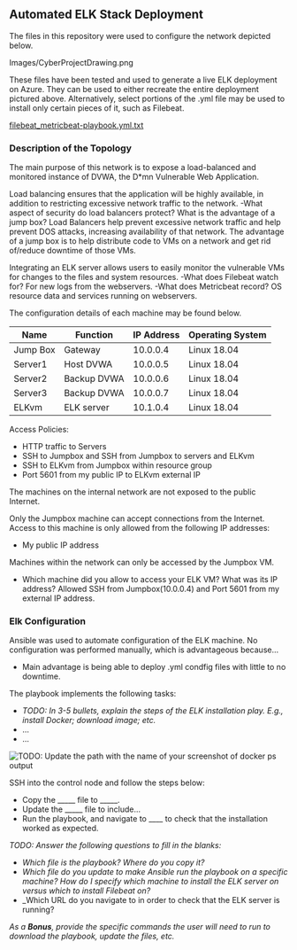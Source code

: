 ## Automated ELK Stack Deployment

The files in this repository were used to configure the network depicted below.

Images/CyberProjectDrawing.png

These files have been tested and used to generate a live ELK deployment on Azure. They can be used to either recreate the entire deployment pictured above. Alternatively, select portions of the .yml file may be used to install only certain pieces of it, such as Filebeat.

  [filebeat_metricbeat-playbook.yml.txt](https://github.com/STLGeist/Cybersecurity-projects/files/7715493/filebeat_metricbeat-playbook.yml.txt)


### Description of the Topology

The main purpose of this network is to expose a load-balanced and monitored instance of DVWA, the D*mn Vulnerable Web Application.

Load balancing ensures that the application will be highly available, in addition to restricting excessive network traffic to the network.
-What aspect of security do load balancers protect? What is the advantage of a jump box? Load Balancers help prevent excessive network traffic and help prevent DOS attacks, increasing availability of that network. The advantage of a jump box is to help distribute code to VMs on a network and get rid of/reduce downtime of those VMs.

Integrating an ELK server allows users to easily monitor the vulnerable VMs for changes to the files and system resources.
-What does Filebeat watch for? For new logs from the webservers.
-What does Metricbeat record? OS resource data and services running on webservers.

The configuration details of each machine may be found below.

| Name     | Function   | IP Address | Operating System |
|----------|------------|------------|------------------|
| Jump Box | Gateway    | 10.0.0.4   | Linux 18.04      |
| Server1  | Host DVWA  | 10.0.0.5   | Linux 18.04      |
| Server2  | Backup DVWA| 10.0.0.6   | Linux 18.04      |
| Server3  | Backup DVWA| 10.0.0.7   | Linux 18.04      |
| ELKvm    | ELK server | 10.1.0.4   | Linux 18.04      |

Access Policies:
- HTTP traffic to Servers
- SSH to Jumpbox and SSH from Jumpbox to servers and ELKvm
- SSH to ELKvm from Jumpbox within resource group
- Port 5601 from my public IP to ELKvm external IP


The machines on the internal network are not exposed to the public Internet. 

Only the Jumpbox machine can accept connections from the Internet. Access to this machine is only allowed from the following IP addresses:
- My public IP address

Machines within the network can only be accessed by the Jumpbox VM.
- Which machine did you allow to access your ELK VM? What was its IP address? Allowed SSH from Jumpbox(10.0.0.4) and Port 5601 from my external IP address.

### Elk Configuration

Ansible was used to automate configuration of the ELK machine. No configuration was performed manually, which is advantageous because...
- Main advantage is being able to deploy .yml condfig files with little to no downtime.

The playbook implements the following tasks:
- _TODO: In 3-5 bullets, explain the steps of the ELK installation play. E.g., install Docker; download image; etc._
- ...
- ...

![TODO: Update the path with the name of your screenshot of docker ps output](Images/docker_ps_output.png)
 

SSH into the control node and follow the steps below:
- Copy the _____ file to _____.
- Update the _____ file to include...
- Run the playbook, and navigate to ____ to check that the installation worked as expected.

_TODO: Answer the following questions to fill in the blanks:_
- _Which file is the playbook? Where do you copy it?_
- _Which file do you update to make Ansible run the playbook on a specific machine? How do I specify which machine to install the ELK server on versus which to install Filebeat on?_
- _Which URL do you navigate to in order to check that the ELK server is running?

_As a **Bonus**, provide the specific commands the user will need to run to download the playbook, update the files, etc._


